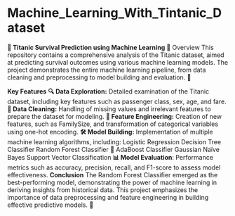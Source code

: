 # Machine_Learning_With_Tintanic_Dataset
**🚢 Titanic Survival Prediction using Machine Learning 🤖**
Overview
This repository contains a comprehensive analysis of the Titanic dataset, aimed at predicting survival outcomes using various machine learning models. The project demonstrates the entire machine learning pipeline, from data cleaning and preprocessing to model building and evaluation. 🚀

**Key Features**
**🔍 Data Exploration:** Detailed examination of the Titanic dataset, including key features such as passenger class, sex, age, and fare.
**🧹 Data Cleaning:** Handling of missing values and irrelevant features to prepare the dataset for modeling.
**🔧 Feature Engineering:** Creation of new features, such as FamilySize, and transformation of categorical variables using one-hot encoding.
**🛠️ Model Building:** Implementation of multiple machine learning algorithms, including:
Logistic Regression
Decision Tree Classifier
Random Forest Classifier 🌲
AdaBoost Classifier
Gaussian Naïve Bayes
Support Vector Classification
**📊 Model Evaluation**: Performance metrics such as accuracy, precision, recall, and F1-score to assess model effectiveness.
**Conclusion**
The Random Forest Classifier emerged as the best-performing model, demonstrating the power of machine learning in deriving insights from historical data. This project emphasizes the importance of data preprocessing and feature engineering in building effective predictive models. 🌟
